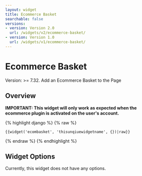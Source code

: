 ```yaml
---
layout: widget
title: Ecommerce Basket
searchable: false
versions:
- version: Version 2.0
  url: /widgets/v2/ecommerce-basket/
- version: Version 1.0
  url: /widgets/v1/ecommerce-basket/
---
```


# Ecommerce Basket

Version: >= 7.32. Add an Ecommerce Basket to the Page

## Overview

**IMPORTANT: This widget will only work as expected when the ecommerce plugin is activated on the user's account.**

{% highlight django %}
{% raw %}

	{{widget('ecombasket', 'thisunqiuewidgetname', {})|raw}}

{% endraw %}
{% endhighlight %}

## Widget Options

Currently, this widget does not have any options.

